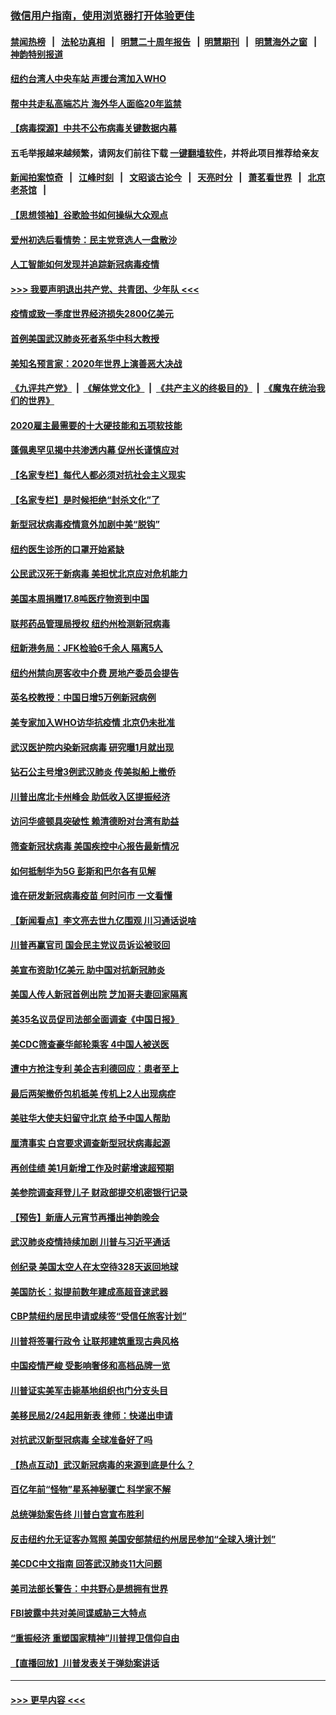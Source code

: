### [微信用户指南，使用浏览器打开体验更佳](https://github.com/gfw-breaker/banned-news1/blob/master/indexes/wechat-guide.md?t=0)
#### [禁闻热榜](热点新闻.md?t=0)  &nbsp;&nbsp;|&nbsp;&nbsp; [法轮功真相](https://github.com/gfw-breaker/truth/blob/master/README.md?t=0) &nbsp;&nbsp;|&nbsp;&nbsp; [明慧二十周年报告](https://github.com/gfw-breaker/mh-reports/blob/master/README.md?t=0) &nbsp;&nbsp;|&nbsp;&nbsp;[明慧期刊](https://github.com/gfw-breaker/mh-qikan) &nbsp;&nbsp;|&nbsp;&nbsp; [明慧海外之窗](https://github.com/gfw-breaker/mh-news/blob/master/README.md?t=0) &nbsp;&nbsp;|&nbsp;&nbsp; [神韵特别报道](https://github.com/gfw-breaker/mh-news/blob/master/shenyun.md?t=0)
#### [纽约台湾人中央车站  声援台湾加入WHO](../pages/nsc412/n11857757.md?t=02101533) 
#### [帮中共走私高端芯片 海外华人面临20年监禁](../pages/nsc412/n11855016.md?t=02101533) 
#### [【病毒探源】中共不公布病毒关键数据内幕](../pages/nsc412/n11856584.md?t=02101533) 
#### 五毛举报越来越频繁，请网友们前往下载 [一键翻墙软件](https://github.com/gfw-breaker/ssr-accounts)，并将此项目推荐给亲友
#### [新闻拍案惊奇](https://github.com/gfw-breaker/banned-news1/blob/master/pages/link4.md) &nbsp;&nbsp;|&nbsp;&nbsp; [江峰时刻](https://github.com/gfw-breaker/banned-news1/blob/master/pages/link4.md) &nbsp;&nbsp;|&nbsp;&nbsp; [文昭谈古论今](https://github.com/gfw-breaker/banned-news1/blob/master/pages/link4.md) &nbsp;&nbsp;|&nbsp;&nbsp; [天亮时分](https://github.com/gfw-breaker/banned-news1/blob/master/pages/link4.md) &nbsp;&nbsp;|&nbsp;&nbsp; [萧茗看世界](https://github.com/gfw-breaker/banned-news1/blob/master/pages/link4.md) &nbsp;&nbsp;|&nbsp;&nbsp; [北京老茶馆](https://github.com/gfw-breaker/banned-news1/blob/master/pages/link4.md) &nbsp;&nbsp;|&nbsp;&nbsp; 
#### [【思想领袖】谷歌脸书如何操纵大众观点](../pages/nsc412/n11680874.md?t=02101533) 
#### [爱州初选后看情势：民主党竞选人一盘散沙](../pages/nsc412/n11856557.md?t=02101533) 
#### [人工智能如何发现并追踪新冠病毒疫情](../pages/nsc412/n11856398.md?t=02101533) 
#### [>>> 我要声明退出共产党、共青团、少年队 <<<](https://github.com/begood0513/goodnews/blob/master/quit/letter.md) 
#### [疫情或致一季度世界经济损失2800亿美元](../pages/nsc412/n11855639.md?t=02101533) 
#### [首例美国武汉肺炎死者系华中科大教授](../pages/nsc412/n11855500.md?t=02101533) 
#### [美知名预言家：2020年世界上演善恶大决战](../pages/nsc412/n11855418.md?t=02101533) 
#### [《九评共产党》](https://github.com/begood0513/9ping.md/blob/master/README.md) &nbsp;|&nbsp; [《解体党文化》](../../../../jtdwh.md/blob/master/README.md)  &nbsp;|&nbsp; [《共产主义的终极目的》](../../../../gczydzjmd.md/blob/master/README.md) &nbsp;|&nbsp; [《魔鬼在统治我们的世界》](../../../../mgztzwmdsj.md/blob/master/README.md) 
#### [2020雇主最需要的十大硬技能和五项软技能](../pages/nsc412/n11850953.md?t=02101533) 
#### [蓬佩奥罕见揭中共渗透内幕 促州长谨慎应对](../pages/nsc412/n11854685.md?t=02101533) 
#### [【名家专栏】每代人都必须对抗社会主义现实](../pages/nsc412/n11831412.md?t=02101533) 
#### [【名家专栏】是时候拒绝“封杀文化”了](../pages/nsc412/n11814093.md?t=02101533) 
#### [新型冠状病毒疫情意外加剧中美“脱钩”](../pages/nsc412/n11854475.md?t=02101533) 
#### [纽约医生诊所的口罩开始紧缺](../pages/nsc412/n11853364.md?t=02101533) 
#### [公民武汉死于新病毒 美担忧北京应对危机能力](../pages/nsc412/n11854331.md?t=02101533) 
#### [美国本周捐赠17.8吨医疗物资到中国](../pages/nsc412/n11854269.md?t=02101533) 
#### [联邦药品管理局授权  纽约州检测新冠病毒](../pages/nsc412/n11853371.md?t=02101533) 
#### [纽新港务局：JFK检验6千余人  隔离5人](../pages/nsc412/n11853366.md?t=02101533) 
#### [纽约州禁向房客收中介费  房地产委员会提告](../pages/nsc412/n11853360.md?t=02101533) 
#### [英名校教授：中国日增5万例新冠病例](../pages/nsc412/n11854174.md?t=02101533) 
#### [美专家加入WHO访华抗疫情 北京仍未批准](../pages/nsc412/n11854043.md?t=02101533) 
#### [武汉医护院内染新冠病毒 研究曝1月就出现](../pages/nsc412/n11852928.md?t=02101533) 
#### [钻石公主号增3例武汉肺炎 传美拟船上撤侨](../pages/nsc412/n11853240.md?t=02101533) 
#### [川普出席北卡州峰会 助低收入区提振经济](../pages/nsc412/n11853232.md?t=02101533) 
#### [访问华盛顿具突破性 赖清德盼对台湾有助益](../pages/nsc412/n11853129.md?t=02101533) 
#### [筛查新冠状病毒 美国疾控中心报告最新情况](../pages/nsc412/n11853070.md?t=02101533) 
#### [如何抵制华为5G 彭斯和巴尔各有见解](../pages/nsc412/n11852535.md?t=02101533) 
#### [谁在研发新冠病毒疫苗 何时问市 一文看懂](../pages/nsc412/n11852840.md?t=02101533) 
#### [【新闻看点】李文亮去世九亿围观 川习通话说啥](../pages/nsc412/n11852360.md?t=02101533) 
#### [川普再赢官司 国会民主党议员诉讼被驳回](../pages/nsc412/n11852287.md?t=02101533) 
#### [美宣布资助1亿美元 助中国对抗新冠肺炎](../pages/nsc412/n11852531.md?t=02101533) 
#### [美国人传人新冠首例出院 芝加哥夫妻回家隔离](../pages/nsc412/n11852452.md?t=02101533) 
#### [美35名议员促司法部全面调查《中国日报》](../pages/nsc412/n11852435.md?t=02101533) 
#### [美CDC筛查豪华邮轮乘客 4中国人被送医](../pages/nsc412/n11852085.md?t=02101533) 
#### [遭中方抢注专利 美企吉利德回应：患者至上](../pages/nsc412/n11852037.md?t=02101533) 
#### [最后两架撤侨包机抵美 传机上2人出现病症](../pages/nsc412/n11852173.md?t=02101533) 
#### [美驻华大使夫妇留守北京 给予中国人帮助](../pages/nsc412/n11852165.md?t=02101533) 
#### [厘清事实 白宫要求调查新型冠状病毒起源](../pages/nsc412/n11852106.md?t=02101533) 
#### [再创佳绩 美1月新增工作及时薪增速超预期](../pages/nsc412/n11852174.md?t=02101533) 
#### [美参院调查拜登儿子 财政部提交机密银行记录](../pages/nsc412/n11851808.md?t=02101533) 
#### [【预告】新唐人元宵节再播出神韵晚会](../pages/nsc412/n11843192.md?t=02101533) 
#### [武汉肺炎疫情持续加剧 川普与习近平通话](../pages/nsc412/n11851613.md?t=02101533) 
#### [创纪录 美国太空人在太空待328天返回地球](../pages/nsc412/n11851266.md?t=02101533) 
#### [美国防长：拟提前数年建成高超音速武器](../pages/nsc412/n11850959.md?t=02101533) 
#### [CBP禁纽约居民申请或续签“受信任旅客计划”](../pages/nsc412/n11850857.md?t=02101533) 
#### [川普将签署行政令 让联邦建筑重现古典风格](../pages/nsc412/n11850654.md?t=02101533) 
#### [中国疫情严峻 受影响奢侈和高档品牌一览](../pages/nsc412/n11850319.md?t=02101533) 
#### [川普证实美军击毙基地组织也门分支头目](../pages/nsc412/n11850383.md?t=02101533) 
#### [美移民局2/24起用新表 律师：快递出申请](../pages/nsc412/n11848220.md?t=02101533) 
#### [对抗武汉新型冠病毒 全球准备好了吗](../pages/nsc412/n11850142.md?t=02101533) 
#### [【热点互动】武汉新冠病毒的来源到底是什么？](../pages/nsc412/n11849749.md?t=02101533) 
#### [百亿年前“怪物”星系神秘骤亡 科学家不解](../pages/nsc412/n11849863.md?t=02101533) 
#### [总统弹劾案告终 川普白宫宣布胜利](../pages/nsc412/n11849985.md?t=02101533) 
#### [反击纽约允无证客办驾照  美国安部禁纽约州居民参加“全球入境计划”](../pages/nsc412/n11849828.md?t=02101533) 
#### [美CDC中文指南 回答武汉肺炎11大问题](../pages/nsc412/n11849703.md?t=02101533) 
#### [美司法部长警告：中共野心是想拥有世界](../pages/nsc412/n11849769.md?t=02101533) 
#### [FBI披露中共对美间谍威胁三大特点](../pages/nsc412/n11849700.md?t=02101533) 
#### [“重振经济 重塑国家精神”川普捍卫信仰自由](../pages/nsc412/n11849641.md?t=02101533) 
#### [【直播回放】川普发表关于弹劾案讲话](../pages/nsc412/n11849472.md?t=02101533) 

----
#### [ >>> 更早内容 <<< ](../indexes/nsc412-earlier.md)
